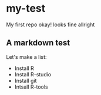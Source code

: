 # my-test
My first repo
okay! looks fine
allright

## A markdown test

Let's make a list:

* Install R
* Install R-studio
* Install git
* Intsall R-tools
